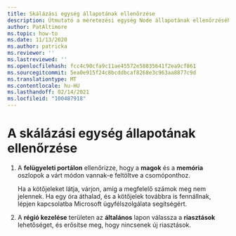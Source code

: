 ```yaml
---
title: Skálázási egység állapotának ellenőrzése
description: Útmutató a méretezési egység Node állapotának ellenőrzéséhez
author: PatAltimore
ms.topic: how-to
ms.date: 11/13/2020
ms.author: patricka
ms.reviewer: ''
ms.lastreviewed: ''
ms.openlocfilehash: fcc4c90cfa9c11ae45572e58835641f2ea9cf861
ms.sourcegitcommit: 5ea0e915f24c8bcddbcaf8268e3c963aa8877c9d
ms.translationtype: MT
ms.contentlocale: hu-HU
ms.lasthandoff: 02/14/2021
ms.locfileid: "100487918"
---
```

# <a name="verifying-scale-unit-node-health"></a>A skálázási egység állapotának ellenőrzése

1.  A **felügyeleti portálon** ellenőrizze, hogy a **magok** és a **memória** oszlopok a várt módon vannak-e feltöltve a csomóponthoz.
    
    Ha a kötőjeleket látja, várjon, amíg a megfelelő számok meg nem jelennek. Ha egy óra áthalad, és a kötőjelek továbbra is fennállnak, lépjen kapcsolatba Microsoft ügyfélszolgálata segítségért.
    
2.  A **régió kezelése** területen az **általános** lapon válassza a **riasztások** lehetőséget, és erősítse meg, hogy nincsenek új riasztások.
    
